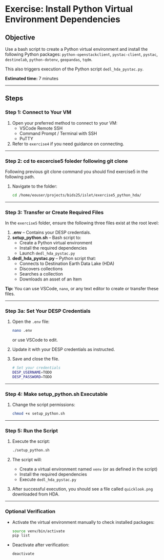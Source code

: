 # Exercise: Install Python Virtual Environment Dependencies

## Objective
Use a bash script to create a Python virtual environment and install the following Python packages:
`python-openstackclient`, `pystac-client`, `pystac`, `destinelab`, `python-dotenv`, `geopandas`, `tqdm`.

This also triggers execution of the Python script `dedl_hda_pystac.py`.

**Estimated time:** 7 minutes

---

## Steps

### Step 1: Connect to Your VM
1. Open your preferred method to connect to your VM:
   - VSCode Remote SSH
   - Command Prompt / Terminal with SSH
   - PuTTY
2. Refer to `exercise4` if you need guidance on connecting.

---

### Step 2: cd to excercise5 foleder following git clone

Following previous git clone command you should find exercise5 in the following path.

1. Navigate to the folder:

   ```bash
   cd /home/eouser/projects/bids25/islet/exercise5_python_hda/
   ```

---

### Step 3: Transfer or Create Required Files
In the `exercise5` folder, ensure the following three files exist at the root level:

1. **.env** – Contains your DESP credentials.
2. **setup_python.sh** – Bash script to:
   - Create a Python virtual environment
   - Install the required dependencies
   - Launch `dedl_hda_pystac.py`
3. **dedl_hda_pystac.py** – Python script that:
   - Connects to Destination Earth Data Lake (HDA)
   - Discovers collections
   - Searches a collection
   - Downloads an asset of an Item

**Tip:** You can use VSCode, `nano`, or any text editor to create or transfer these files.

---

### Step 3a: Set Your DESP Credentials
1. Open the `.env` file:
   ```bash
   nano .env
   ```
   or use VSCode to edit.
2. Update it with your DESP credentials as instructed.
3. Save and close the file.

   ```bash
   # Set your credentials
   DESP_USERNAME=TODO
   DESP_PASSWORD=TODO
   ```



---

### Step 4: Make setup_python.sh Executable
1. Change the script permissions:
   ```bash
   chmod +x setup_python.sh
   ```

---

### Step 5: Run the Script
1. Execute the script:
   ```bash
   ./setup_python.sh
   ```
2. The script will:
   - Create a virtual environment named `venv` (or as defined in the script)
   - Install the required dependencies
   - Execute `dedl_hda_pystac.py`

3. After successful execution, you should see a file called `quicklook.png` downloaded from HDA.

---

### Optional Verification
- Activate the virtual environment manually to check installed packages:
   ```bash
   source venv/bin/activate
   pip list
   ```
- Deactivate after verification:
   ```bash
   deactivate
   ```

